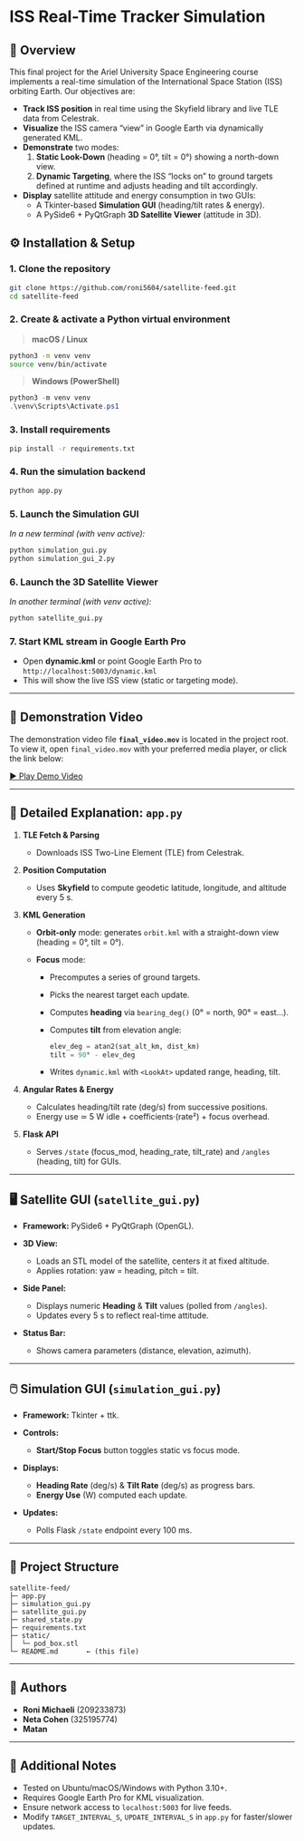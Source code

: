 # ISS Real-Time Tracker Simulation

## 📜 Overview
This final project for the Ariel University Space Engineering course implements a real-time simulation of the International Space Station (ISS) orbiting Earth. Our objectives are:
- **Track ISS position** in real time using the Skyfield library and live TLE data from Celestrak.
- **Visualize** the ISS camera “view” in Google Earth via dynamically generated KML.
- **Demonstrate** two modes:
  1. **Static Look-Down** (heading = 0°, tilt = 0°) showing a north-down view.
  2. **Dynamic Targeting**, where the ISS “locks on” to ground targets defined at runtime and adjusts heading and tilt accordingly.
- **Display** satellite attitude and energy consumption in two GUIs:
  - A Tkinter-based **Simulation GUI** (heading/tilt rates & energy).
  - A PySide6 + PyQtGraph **3D Satellite Viewer** (attitude in 3D).

## ⚙️ Installation & Setup

### 1. Clone the repository
```bash
git clone https://github.com/roni5604/satellite-feed.git
cd satellite-feed
````

### 2. Create & activate a Python virtual environment

> **macOS / Linux**

```bash
python3 -m venv venv
source venv/bin/activate
```

> **Windows (PowerShell)**

```powershell
python3 -m venv venv
.\venv\Scripts\Activate.ps1
```

### 3. Install requirements

```bash
pip install -r requirements.txt
```

### 4. Run the simulation backend

```bash
python app.py
```

### 5. Launch the Simulation GUI

*In a new terminal (with venv active):*

```bash
python simulation_gui.py
python simulation_gui_2.py
```

### 6. Launch the 3D Satellite Viewer

*In another terminal (with venv active):*

```bash
python satellite_gui.py
```

### 7. Start KML stream in Google Earth Pro

* Open **dynamic.kml** or point Google Earth Pro to `http://localhost:5003/dynamic.kml`
* This will show the live ISS view (static or targeting mode).

---


## 🎥 Demonstration Video
The demonstration video file **`final_video.mov`** is located in the project root.  
To view it, open `final_video.mov` with your preferred media player, or click the link below:

[▶️ Play Demo Video](https://drive.google.com/file/d/1JhUz0Zecrq9HHuNc67pvaG3HO3MYRr7L/view)


---

## 🔧 Detailed Explanation: `app.py`

1. **TLE Fetch & Parsing**

   * Downloads ISS Two-Line Element (TLE) from Celestrak.
2. **Position Computation**

   * Uses **Skyfield** to compute geodetic latitude, longitude, and altitude every 5 s.
3. **KML Generation**

   * **Orbit-only** mode: generates `orbit.kml` with a straight-down view (heading = 0°, tilt = 0°).
   * **Focus** mode:

     * Precomputes a series of ground targets.
     * Picks the nearest target each update.
     * Computes **heading** via `bearing_deg()` (0° = north, 90° = east…).
     * Computes **tilt** from elevation angle:

       ```python
       elev_deg = atan2(sat_alt_km, dist_km)
       tilt = 90° - elev_deg
       ```
     * Writes `dynamic.kml` with `<LookAt>` updated range, heading, tilt.
4. **Angular Rates & Energy**

   * Calculates heading/tilt rate (deg/s) from successive positions.
   * Energy use ≃ 5 W idle + coefficients·(rate²) + focus overhead.
5. **Flask API**

   * Serves `/state` (focus\_mod, heading\_rate, tilt\_rate) and `/angles` (heading, tilt) for GUIs.

---

## 🖥️ Satellite GUI (`satellite_gui.py`)

* **Framework:** PySide6 + PyQtGraph (OpenGL).
* **3D View:**

  * Loads an STL model of the satellite, centers it at fixed altitude.
  * Applies rotation: yaw = heading, pitch = tilt.
* **Side Panel:**

  * Displays numeric **Heading** & **Tilt** values (polled from `/angles`).
  * Updates every 5 s to reflect real-time attitude.
* **Status Bar:**

  * Shows camera parameters (distance, elevation, azimuth).

---

## 🖱️ Simulation GUI (`simulation_gui.py`)

* **Framework:** Tkinter + ttk.
* **Controls:**

  * **Start/Stop Focus** button toggles static vs focus mode.
* **Displays:**

  * **Heading Rate** (deg/s) & **Tilt Rate** (deg/s) as progress bars.
  * **Energy Use** (W) computed each update.
* **Updates:**

  * Polls Flask `/state` endpoint every 100 ms.

---

## 📂 Project Structure

```
satellite-feed/
├─ app.py
├─ simulation_gui.py
├─ satellite_gui.py
├─ shared_state.py
├─ requirements.txt
├─ static/
│  └─ pod_box.stl
└─ README.md       ← (this file)
```

---

## 👥 Authors

* **Roni Michaeli** (209233873)
* **Neta Cohen** (325195774)
* **Matan <ID pending>**

---

## 📖 Additional Notes

* Tested on Ubuntu/macOS/Windows with Python 3.10+.
* Requires Google Earth Pro for KML visualization.
* Ensure network access to `localhost:5003` for live feeds.
* Modify `TARGET_INTERVAL_S`, `UPDATE_INTERVAL_S` in `app.py` for faster/slower updates.



